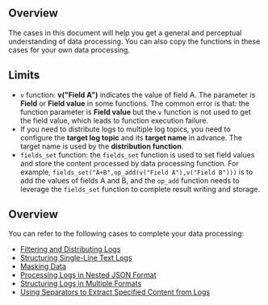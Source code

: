 ## Overview

The cases in this document will help you get a general and perceptual understanding of data processing. You can also copy the functions in these cases for your own data processing.

## Limits

- `v` function: **v("Field A")** indicates the value of field A. The parameter is **Field** or **Field value** in some functions. The common error is that: the function parameter is **Field value** but the `v` function is not used to get the field value, which leads to function execution failure.     
- If you need to distribute logs to multiple log topics, you need to configure the **target log topic** and its **target name** in advance. The target name is used by the **distribution function**.   
- `fields_set` function: the `fields_set` function is used to set field values and store the content processed by data processing function. For example, `fields_set("A+B",op_add(v("Field A"),v("Field B")))` is to add the values of fields A and B, and the `op_add` function needs to leverage the `fields_set` function to complete result writing and storage.

## Overview

You can refer to the following cases to complete your data processing:
- [Filtering and Distributing Logs](https://intl.cloud.tencent.com/document/product/614/46135)
- [Structuring Single-Line Text Logs](https://intl.cloud.tencent.com/document/product/614/46136)
- [Masking Data](https://intl.cloud.tencent.com/document/product/614/46137)
- [Processing Logs in Nested JSON Format](https://intl.cloud.tencent.com/document/product/614/46138)
- [Structuring Logs in Multiple Formats](https://intl.cloud.tencent.com/document/product/614/46139)
- [Using Separators to Extract Specified Content from Logs](https://intl.cloud.tencent.com/document/product/614/46140)
